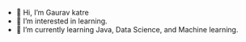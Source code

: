 - 👋 Hi, I’m Gaurav katre
- 👀 I’m interested in learning.
- 🌱 I’m currently learning Java, Data Science, and Machine learning.

<!---
Lucifer0329/Lucifer0329 is a ✨ special ✨ repository because its `README.md` (this file) appears on your GitHub profile.
You can click the Preview link to take a look at your changes.
--->
